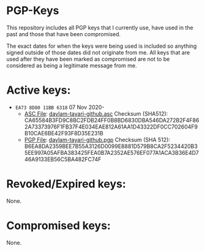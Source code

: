 # PGP-Keys

This repository includes all PGP keys that I currently use, have used in the past and those that have been compromised.

The exact dates for when the keys were being used is included so anything signed outside of those dates did not originate from me.
All keys that are used after they have been marked as compromised are not to be considered as being a legitimate message from me.


# Active keys:

- `EA73 8D80 11BB 6318` 07 Nov 2020-
	- [ASC File](http://https://github.com/daylamtayari/PGP-Keys/tree/master/Key_Files/daylam-tayari-github.asc "ASC File"): [daylam-tayari-github.asc](http://http://https://github.com/daylamtayari/PGP-Keys/tree/master/Key_Files/daylam-tayari-github.asc "daylam-tayari-github.asc")
		Checksum (SHA512): CA65584B3FD9C8BC2FDB24FF0B8BD6830DBA546DA272B2F4F862A73373976F1FB37F4E034EAE812A61AA1D43322DF0CC702604F9B10CAE6BE42F93F8D35E231B
	- [PGP File](http:/http://https://github.com/daylamtayari/PGP-Keys/tree/master/Key_Files/daylam-tayari-github.pgp "PGP File"): [daylam-tayari-github.pgp](http://http://https://github.com/daylamtayari/PGP-Keys/tree/master/Key_Files/daylam-tayari-github.pgp "daylam-tayari-github.pgp")
		Checksum (SHA 512): B6EA8DA2359BEE7B55A3126D0099E8881D579B8CA2F5234420B35EE997A05AFBA383425FEA0B7A2352AE576EF077A1ACA3B36E4D746A9133EB56C5BA482FC74F

# Revoked/Expired keys:

None.

# Compromised keys:

None.